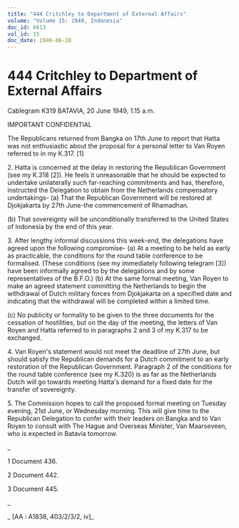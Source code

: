 ```yaml
---
title: "444 Critchley to Department of External Affairs"
volume: "Volume 15: 1949, Indonesia"
doc_id: 6613
vol_id: 15
doc_date: 1949-06-20
---
```


# 444 Critchley to Department of External Affairs

Cablegram K319 BATAVIA, 20 June 1949, 1.15 a.m.

IMPORTANT CONFIDENTIAL

The Republicans returned from Bangka on 17th June to report that Hatta was not enthusiastic about the proposal for a personal letter to Van Royen referred to in my K.317. [1]

2\. Hatta is concerned at the delay in restoring the Republican Government (see my K.318 [2]). He feels it unreasonable that he should be expected to undertake unilaterally such far-reaching commitments and has, therefore, instructed the Delegation to obtain from the Netherlands compensatory undertakings- (a) That the Republican Government will be restored at Djokjakarta by 27th June-the commencement of Rhamadhan.

(b) That sovereignty will be unconditionally transferred to the United States of Indonesia by the end of this year.

3\. After lengthy informal discussions this week-end, the delegations have agreed upon the following compromise- (a) At a meeting to be held as early as practicable, the conditions for the round table conference to be formalised. (These conditions (see my immediately following telegram [3]) have been informally agreed to by the delegations and by some representatives of the B.F.O.) (b) At the same formal meeting, Van Royen to make an agreed statement committing the Netherlands to begin the withdrawal of Dutch military forces from Djokjakarta on a specified date and indicating that the withdrawal will be completed within a limited time.

(c) No publicity or formality to be given to the three documents for the cessation of hostilities, but on the day of the meeting, the letters of Van Royen and Hatta referred to in paragraphs 2 and 3 of my K.317 to be exchanged.

4\. Van Royen's statement would not meet the deadline of 27th June, but should satisfy the Republican demands for a Dutch commitment to an early restoration of the Republican Government. Paragraph 2 of the conditions for the round table conference (see my K.320) is as far as the Netherlands Dutch will go towards meeting Hatta's demand for a fixed date for the transfer of sovereignty.

5\. The Commission hopes to call the proposed formal meeting on Tuesday evening, 21st June, or Wednesday morning. This will give time to the Republican Delegation to confer with their leaders on Bangka and to Van Royen to consult with The Hague and Overseas Minister, Van Maarseveen, who is expected in Batavia tomorrow.

_

1 Document 436.

2 Document 442.

3 Document 445.

_

_ [AA : A1838, 403/2/3/2, iv]_

